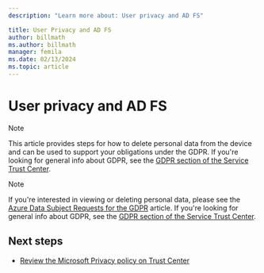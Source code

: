 ```yaml
---
description: "Learn more about: User privacy and AD FS"

title: User Privacy and AD FS
author: billmath
ms.author: billmath
manager: femila
ms.date: 02/13/2024
ms.topic: article
---
```

# User privacy and AD FS



>[!Note]
> This article provides steps for how to delete personal data from the device and can be used to support your obligations under the GDPR. If you're looking for general info about GDPR, see the [GDPR section of the Service Trust Center](https://www.microsoft.com/TrustCenter/Privacy/gdpr/default.aspx).

>[!Note]
>If you're interested in viewing or deleting personal data, please see the [Azure Data Subject Requests for the GDPR](/microsoft-365/compliance/gdpr-dsr-azure) article. If you're looking for general info about GDPR, see the [GDPR section of the Service Trust Center](https://www.microsoft.com/TrustCenter/Privacy/gdpr/default.aspx).

## Next steps
* [Review the Microsoft Privacy policy on Trust Center](https://www.microsoft.com/trustcenter)


